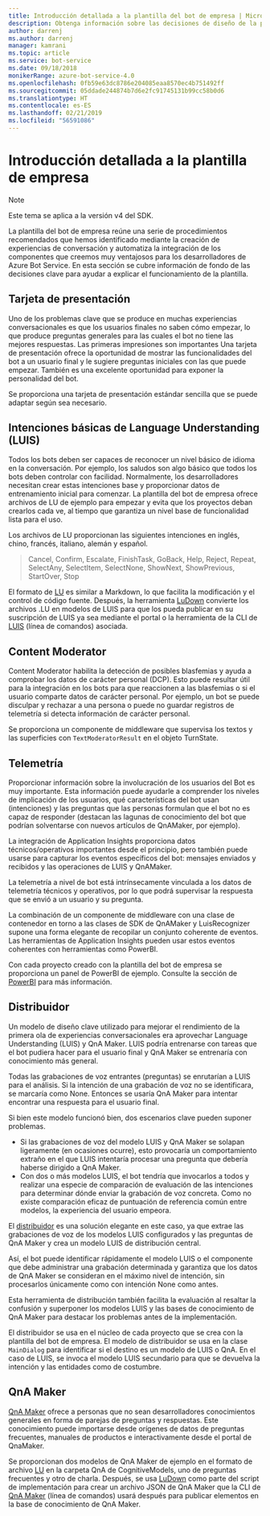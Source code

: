 ```yaml
---
title: Introducción detallada a la plantilla del bot de empresa | Microsoft Docs
description: Obtenga información sobre las decisiones de diseño de la plantilla del bot de empresa
author: darrenj
ms.author: darrenj
manager: kamrani
ms.topic: article
ms.service: bot-service
ms.date: 09/18/2018
monikerRange: azure-bot-service-4.0
ms.openlocfilehash: 0fb59e63dc8786e204085eaa8570ec4b751492ff
ms.sourcegitcommit: 05ddade244874b7d6e2fc91745131b99cc58b0d6
ms.translationtype: HT
ms.contentlocale: es-ES
ms.lasthandoff: 02/21/2019
ms.locfileid: "56591086"
---
```

# <a name="enterprise-template---detailed-overview"></a>Introducción detallada a la plantilla de empresa

> [!NOTE]
> Este tema se aplica a la versión v4 del SDK. 

La plantilla del bot de empresa reúne una serie de procedimientos recomendados que hemos identificado mediante la creación de experiencias de conversación y automatiza la integración de los componentes que creemos muy ventajosos para los desarrolladores de Azure Bot Service. En esta sección se cubre información de fondo de las decisiones clave para ayudar a explicar el funcionamiento de la plantilla.

## <a name="introduction-card"></a>Tarjeta de presentación

Uno de los problemas clave que se produce en muchas experiencias conversacionales es que los usuarios finales no saben cómo empezar, lo que produce preguntas generales para las cuales el bot no tiene las mejores respuestas. Las primeras impresiones son importantes Una tarjeta de presentación ofrece la oportunidad de mostrar las funcionalidades del bot a un usuario final y le sugiere preguntas iniciales con las que puede empezar. También es una excelente oportunidad para exponer la personalidad del bot.

Se proporciona una tarjeta de presentación estándar sencilla que se puede adaptar según sea necesario.

## <a name="basic-language-understanding-luis-intents"></a>Intenciones básicas de Language Understanding (LUIS)

Todos los bots deben ser capaces de reconocer un nivel básico de idioma en la conversación. Por ejemplo, los saludos son algo básico que todos los bots deben controlar con facilidad. Normalmente, los desarrolladores necesitan crear estas intenciones base y proporcionar datos de entrenamiento inicial para comenzar. La plantilla del bot de empresa ofrece archivos de LU de ejemplo para empezar y evita que los proyectos deban crearlos cada ve, al tiempo que garantiza un nivel base de funcionalidad lista para el uso.

Los archivos de LU proporcionan las siguientes intenciones en inglés, chino, francés, italiano, alemán y español.

> Cancel, Confirm, Escalate, FinishTask, GoBack, Help, Reject, Repeat, SelectAny, SelectItem, SelectNone, ShowNext, ShowPrevious, StartOver, Stop

El formato de [LU](https://github.com/Microsoft/botbuilder-tools/blob/master/packages/Ludown/docs/lu-file-format.md) es similar a Markdown, lo que facilita la modificación y el control de código fuente. Después, la herramienta [LuDown](https://github.com/Microsoft/botbuilder-tools/tree/master/packages/Ludown) convierte los archivos .LU en modelos de LUIS para que los pueda publicar en su suscripción de LUIS ya sea mediante el portal o la herramienta de la CLI de [LUIS](https://github.com/Microsoft/botbuilder-tools/tree/master/packages/LUIS) (línea de comandos) asociada.

## <a name="content-moderator"></a>Content Moderator

Content Moderator habilita la detección de posibles blasfemias y ayuda a comprobar los datos de carácter personal (DCP). Esto puede resultar útil para la integración en los bots para que reaccionen a las blasfemias o si el usuario comparte datos de carácter personal. Por ejemplo, un bot se puede disculpar y rechazar a una persona o puede no guardar registros de telemetría si detecta información de carácter personal.

Se proporciona un componente de middleware que supervisa los textos y las superficies con ```TextModeratorResult``` en el objeto TurnState.

## <a name="telemetry"></a>Telemetría

Proporcionar información sobre la involucración de los usuarios del Bot es muy importante. Esta información puede ayudarle a comprender los niveles de implicación de los usuarios, qué características del bot usan (intenciones) y las preguntas que las personas formulan que el bot no es capaz de responder (destacan las lagunas de conocimiento del bot que podrían solventarse con nuevos artículos de QnAMaker, por ejemplo).

La integración de Application Insights proporciona datos técnicos/operativos importantes desde el principio, pero también puede usarse para capturar los eventos específicos del bot: mensajes enviados y recibidos y las operaciones de LUIS y QnAMaker.

La telemetría a nivel de bot está intrínsecamente vinculada a los datos de telemetría técnicos y operativos, por lo que podrá supervisar la respuesta que se envió a un usuario y su pregunta.

La combinación de un componente de middleware con una clase de contenedor en torno a las clases de SDK de QnAMaker y LuisRecognizer supone una forma elegante de recopilar un conjunto coherente de eventos. Las herramientas de Application Insights pueden usar estos eventos coherentes con herramientas como PowerBI.

Con cada proyecto creado con la plantilla del bot de empresa se proporciona un panel de PowerBI de ejemplo. Consulte la sección de [PowerBI](bot-builder-enterprise-template-powerbi.md) para más información.

## <a name="dispatcher"></a>Distribuidor

Un modelo de diseño clave utilizado para mejorar el rendimiento de la primera ola de experiencias conversacionales era aprovechar Language Understanding (LUIS) y QnA Maker. LUIS podría entrenarse con tareas que el bot pudiera hacer para el usuario final y QnA Maker se entrenaría con conocimiento más general.

Todas las grabaciones de voz entrantes (preguntas) se enrutarían a LUIS para el análisis. Si la intención de una grabación de voz no se identificara, se marcaría como None. Entonces se usaría QnA Maker para intentar encontrar una respuesta para el usuario final.

Si bien este modelo funcionó bien, dos escenarios clave pueden suponer problemas.

- Si las grabaciones de voz del modelo LUIS y QnA Maker se solapan ligeramente (en ocasiones ocurre), esto provocaría un comportamiento extraño en el que LUIS intentaría procesar una pregunta que debería haberse dirigido a QnA Maker.
- Con dos o más modelos LUIS, el bot tendría que invocarlos a todos y realizar una especie de comparación de evaluación de las intenciones para determinar dónde enviar la grabación de voz concreta. Como no existe comparación eficaz de puntuación de referencia común entre modelos, la experiencia del usuario empeora.

El [distribuidor](https://docs.microsoft.com/en-us/azure/bot-service/bot-builder-tutorial-dispatch?view=azure-bot-service-4.0&tabs=csaddref%2Ccsbotconfig) es una solución elegante en este caso, ya que extrae las grabaciones de voz de los modelos LUIS configurados y las preguntas de QnA Maker y crea un modelo LUIS de distribución central.

Así, el bot puede identificar rápidamente el modelo LUIS o el componente que debe administrar una grabación determinada y garantiza que los datos de QnA Maker se consideran en el máximo nivel de intención, sin procesarlos únicamente como con intención None como antes.

Esta herramienta de distribución también facilita la evaluación al resaltar la confusión y superponer los modelos LUIS y las bases de conocimiento de QnA Maker para destacar los problemas antes de la implementación.

El distribuidor se usa en el núcleo de cada proyecto que se crea con la plantilla del bot de empresa. El modelo de distribuidor se usa en la clase `MainDialog` para identificar si el destino es un modelo de LUIS o QnA. En el caso de LUIS, se invoca el modelo LUIS secundario para que se devuelva la intención y las entidades como de costumbre.

## <a name="qna-maker"></a>QnA Maker

[QnA Maker](https://www.qnamaker.ai/) ofrece a personas que no sean desarrolladores conocimientos generales en forma de parejas de preguntas y respuestas. Este conocimiento puede importarse desde orígenes de datos de preguntas frecuentes, manuales de productos e interactivamente desde el portal de QnaMaker.

Se proporcionan dos modelos de QnA Maker de ejemplo en el formato de archivo [LU](https://github.com/Microsoft/botbuilder-tools/blob/master/packages/Ludown/docs/lu-file-format.md) en la carpeta QnA de CognitiveModels, uno de preguntas frecuentes y otro de charla. Después, se usa [LuDown](https://github.com/Microsoft/botbuilder-tools/tree/master/packages/Ludown) como parte del script de implementación para crear un archivo JSON de QnA Maker que la CLI de [QnA Maker](https://github.com/Microsoft/botbuilder-tools/tree/master/packages/QnAMaker) (línea de comandos) usará después para publicar elementos en la base de conocimiento de QnA Maker.
